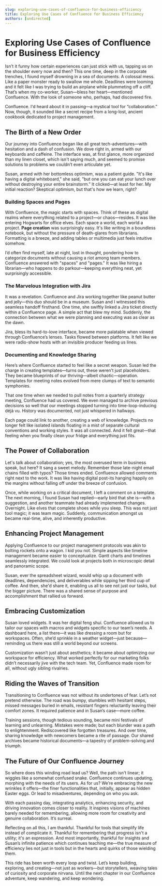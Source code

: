 ```yaml
---
slug: exploring-use-cases-of-confluence-for-business-efficiency
title: Exploring Use Cases of Confluence for Business Efficiency
authors: [undirected]
---
```


# Exploring Use Cases of Confluence for Business Efficiency

Isn't it funny how certain experiences can just stick with us, tapping us on the shoulder every now and then? This one time, deep in the corporate trenches, I found myself drowning in a sea of documents. A colossal mess. Like a paper monster ready to swallow me whole. Deadlines were looming and it felt like I was trying to build an airplane while plummeting off a cliff. That’s when my co-worker, Susan—bless her heart—mentioned Confluence. With the look of someone who, perhaps, had discovered fire.

Confluence. I'd heard about it in passing—a mystical tool for “collaboration.” Now, though, it sounded like a secret recipe from a long-lost, ancient cookbook dedicated to project management.

## The Birth of a New Order

Our journey into Confluence began like all great tech-adventures—with hesitation and a dash of confusion. We dove right in, armed with our keyboards and caffeine. The interface was, at first glance, more organized than my linen closet, which isn't saying much, and seemed to promise solutions to problems we couldn’t even articulate yet.

Susan, armed with her bottomless optimism, was a patient guide. "It's like having a digital whiteboard," she said, "but one you can eat your lunch over without destroying your entire brainstorm.” It clicked—at least for her. My initial reaction? Skeptical optimism, but that's how we learn, right?

### Building Spaces and Pages

With Confluence, the magic starts with spaces. Think of these as digital realms where everything related to a project—or chaos—resides. It was like entering Hogwarts for office elves. Each space a world, each world a project. **Page creation** was surprisingly easy. It's like writing in a boundless notebook, but without the pressure of death-glares from librarians. Formatting is a breeze, and adding tables or multimedia just feels intuitive somehow.

I’d often find myself, late at night, lost in thought, pondering how to categorize documents without causing a riot among team members. Confluence answered with "spaces" and "pages." It was like hiring a librarian—who happens to do parkour—keeping everything neat, yet surprisingly accessible.

### The Marvelous Integration with Jira

It was a revelation. Confluence and Jira working together like peanut butter and jelly—this duo should be in a museum. Susan and I witnessed this seamless handoff firsthand. One time, she swiftly linked a Jira ticket directly within a Confluence page. A simple act that blew my mind. Suddenly, the connection between what we were planning and executing was as clear as the dawn.

Jira, bless its hard-to-love interface, became more palatable when viewed through Confluence’s lenses. Tasks flowed between platforms. It felt like we were radio-show hosts with an invisible producer feeding us lines.

### Documenting and Knowledge Sharing

Here’s where Confluence started to feel like a secret weapon. Susan led the charge in creating templates—turns out, these weren’t just placeholders. They became blueprints of our thriving—albeit chaotic—operation. Templates for meeting notes evolved from mere clumps of text to semantic symphonies.

That one time when we needed to pull notes from a quarterly strategy meeting, Confluence had us covered. We even managed to archive previous decisions so well that our meetings stopped turning into time-loop-inducing déjà vu. History was documented, not just whispered in hallways.

Each page could link to another, creating a web of knowledge. Projects no longer felt like isolated islands floating in a mist of separate cultural conventions and working styles. It was all connected. And it felt great—that feeling when you finally clean your fridge and everything just fits.

## The Power of Collaboration

Let's talk about collaboration; yes, the most overused term in business speak, but here? It sang a sweet melody. Remember those late-night email chains filled with typos? Those times ended. Confluence allowed comments right next to the work. It was like having digital post-its hanging happily on the margins without falling off under the breeze of confusion.

Once, while working on a critical document, I left a comment on a template. The next morning, I found Susan had replied—early bird that she is—with a suggestion, and another teammate had already implemented changes. Overnight. Like elves that complete shoes while you sleep. This was not just tool magic; it was team magic. Suddenly, communication amongst us became real-time, alive, and inherently productive.

## Enhancing Project Management

Applying Confluence to our project management protocols was akin to bolting rockets onto a wagon. I kid you not. Simple aspects like timeline management became easier to conceptualize. Gantt charts and timelines seamlessly integrated. We could look at projects both in microscopic detail and panoramic scope.

Susan, ever the spreadsheet wizard, would whip up a document with deadlines, dependencies, and deliverables while sipping her third cup of coffee. And then, she'd share it, enabling us all to see not just our tasks, but the bigger picture. There was a shared sense of purpose and accomplishment that rallied us forward.

## Embracing Customization

Susan loved widgets. It was her digital feng shui. Confluence allowed us to tailor our spaces with macros and widgets specific to our team’s needs. A dashboard here, a list there—it was like dressing a room but for workspaces. Often, she’d sprinkle in a weather widget—just because—reminding us there was still a world beyond our screens.

Customization wasn’t just about aesthetics; it became about optimizing our workspace for efficiency. What worked perfectly for our marketing folks didn’t necessarily jive with the tech team. Yet, Confluence made room for all, without ugly sibling rivalries.

## Riding the Waves of Transition

Transitioning to Confluence was not without its undertones of fear. Let’s not pretend otherwise. The road was bumpy, stumbles with hesitant steps, missed messages buried in emails, resistant fingers reluctantly leaving their comfort zones. It required patience and in Susan’s case—more coffee.

Training sessions, though tedious sounding, became mini festivals of learning and unlearning. Mistakes were made; but each blunder was a path to enlightenment. Rediscovered like forgotten treasures. And over time, sharing knowledge with newcomers became a rite of passage. Our shared archives became historical documents—a tapestry of problem-solving and triumph.

## The Future of Our Confluence Journey

So where does this winding road lead us? Well, the path isn't linear; it wiggles like a somewhat confused snake. Confluence continues updating, morphing with the needs of its users. As for us? We’re embracing the new wrinkles it offers—the finer functionalities that, initially, appear as hidden Easter eggs. Or lead to misadventures, depending on who you ask.

With each passing day, integrating analytics, enhancing security, and driving innovation comes closer to reality. It inspires visions of machines barely needed for remembering, allowing more room for creativity and genuine collaboration. It’s surreal.

Reflecting on all this, I am thankful. Thankful for tools that simplify life instead of complicate it. Thankful for remembering that progress isn't a utility; it's an expression. And most importantly, thankful for insights and Susan’s infinite patience which continues teaching me—the true measure of efficiency lies not just in tools but in the hearts and quirks of those wielding them.

This ride has been worth every loop and twist. Let’s keep building, exploring, and creating—not just as workers—but storytellers, weaving tales of curiosity and corporate nirvana. Until the next chapter in our Confluence adventure, keep wandering, and keep wondering.